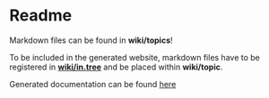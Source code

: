 # Readme

Markdown files can be found in **wiki/topics**!

To be included in the generated website, markdown files have to be registered in
[**wiki/in.tree**](wiki/in.tree) and be placed within **wiki/topic**.

Generated documentation can be found [here](https://definitelynotsimon13.github.io/wiki)

